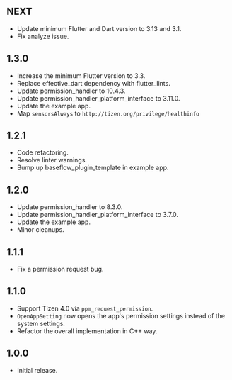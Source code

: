 ## NEXT

* Update minimum Flutter and Dart version to 3.13 and 3.1.
* Fix analyze issue.

## 1.3.0

* Increase the minimum Flutter version to 3.3.
* Replace effective_dart dependency with flutter_lints.
* Update permission_handler to 10.4.3.
* Update permission_handler_platform_interface to 3.11.0.
* Update the example app.
* Map `sensorsAlways` to `http://tizen.org/privilege/healthinfo` 

## 1.2.1

* Code refactoring.
* Resolve linter warnings.
* Bump up baseflow_plugin_template in example app.

## 1.2.0

* Update permission_handler to 8.3.0.
* Update permission_handler_platform_interface to 3.7.0.
* Update the example app.
* Minor cleanups.

## 1.1.1

* Fix a permission request bug.

## 1.1.0

* Support Tizen 4.0 via `ppm_request_permission`.
* `OpenAppSetting` now opens the app's permission settings instead of the system settings.
* Refactor the overall implementation in C++ way.

## 1.0.0

* Initial release.
